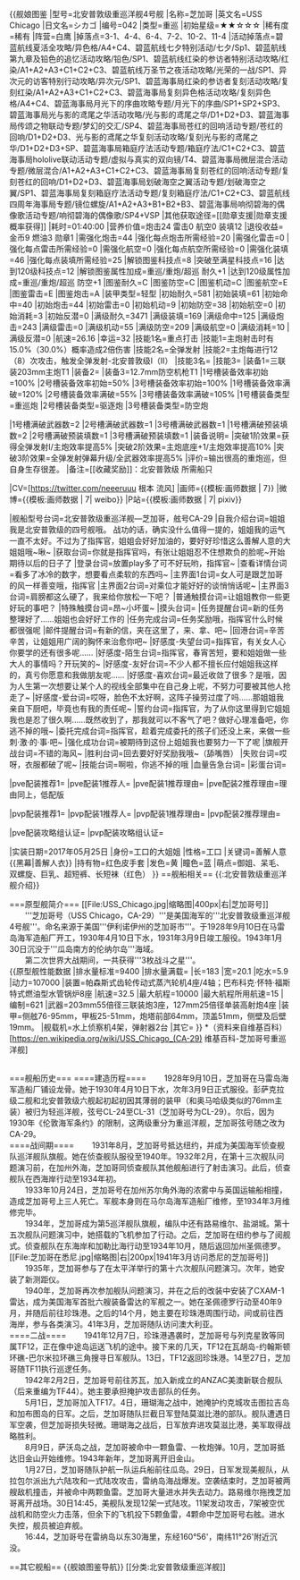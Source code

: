 {{舰娘图鉴
|型号=北安普敦级重巡洋舰4号舰
|名称=芝加哥
|英文名=USS Chicago
|日文名=シカゴ
|编号=042
|类型=重巡
|初始星级=★★☆☆☆
|稀有度=稀有
|阵营=白鹰
|掉落点=3-1、4-4、6-4、7-2、10-2、11-4
|活动掉落点=碧蓝航线夏活全攻略/异色格/A4+C4、碧蓝航线七夕特别活动/七夕/Sp1、碧蓝航线第九章及铅色的追忆活动攻略/铅色/SP1、碧蓝航线红染的参访者特别活动攻略/红染/A1+A2+A3+C1+C2+C3、碧蓝航线万圣节之夜活动攻略/光荣的一战/SP1、异次元的访客特别行动攻略/异次元/SP1、碧蓝海事局红染的参访者复刻活动攻略/复刻红染/A1+A2+A3+C1+C2+C3、碧蓝海事局复刻异色格活动攻略/复刻异色格/A4+C4、碧蓝海事局月光下的序曲攻略专题/月光下的序曲/SP1+SP2+SP3、碧蓝海事局光与影的鸢尾之华活动攻略/光与影的鸢尾之华/D1+D2+D3、碧蓝海事局传颂之物联动专题/梦幻的交汇/SP4、碧蓝海事局苍红的回响活动专题/苍红的回响/D1+D2+D3、光与影的鸢尾之华复刻活动攻略/复刻光与影的鸢尾之华/D1+D2+D3+SP、碧蓝海事局箱庭疗法活动专题/箱庭疗法/C1+C2+C3、碧蓝海事局hololive联动活动专题/虚拟与真实的双向镜/T4、碧蓝海事局微层混合活动专题/微层混合/A1+A2+A3+C1+C2+C3、碧蓝海事局复刻苍红的回响活动专题/复刻苍红的回响/D1+D2+D3、碧蓝海事局划破海空之翼活动专题/划破海空之翼/SP1、碧蓝海事局复刻箱庭疗法活动专题/复刻箱庭疗法/C1+C2+C3、碧蓝航线四周年海事局专题/镜位螺旋/A1+A2+A3+B1+B2+B3、碧蓝海事局响彻碧海的偶像歌活动专题/响彻碧海的偶像歌/SP4+VSP
|其他获取途径=[[勋章支援|勋章支援概率获得]]
|耗时=01:40:00
|营养价值=炮击24  雷击0  航空0  装填12
|退役收益=金币9 燃油3 勋章1
|需强化炮击=44
|强化每点炮击所需经验=20
|需强化雷击=0
|强化每点雷击所需经验=0
|需强化航空=0
|强化每点航空所需经验=0
|需强化装填=46
|强化每点装填所需经验=25
|解锁图鉴科技点=8
|突破至满星科技点=16
|达到120级科技点=12
|解锁图鉴属性加成=重巡/重炮/超巡 耐久+1
|达到120级属性加成=重巡/重炮/超巡 防空+1
|图鉴耐久=C
|图鉴防空=C
|图鉴机动=C
|图鉴航空=E
|图鉴雷击=E
|图鉴炮击=A
|装甲类型=轻型
|初始耐久=581
|初始装填=61
|初始命中=40
|初始炮击=44
|初始雷击=0
|初始机动=9
|初始防空=38
|初始航空=0
|初始消耗=3
|初始反潜=0
|满级耐久=3471
|满级装填=169
|满级命中=125
|满级炮击=243
|满级雷击=0
|满级机动=55
|满级防空=209
|满级航空=0
|满级消耗=10
|满级反潜=0
|航速=26.16
|幸运=32
|技能1名=重点打击
|技能1=主炮射击时有15.0%（30.0%）概率造成2倍伤害
|技能2名=全弹发射
|技能2=主炮每进行12（8）次攻击，触发全弹发射-北安普敦级I（II）
|技能3名=
|技能3=
|装备1=三联装203mm主炮T1
|装备2=
|装备3=12.7mm防空机枪T1
|1号槽装备效率初始=100%
|2号槽装备效率初始=50%
|3号槽装备效率初始=100%
|1号槽装备效率满破=120%
|2号槽装备效率满破=55%
|3号槽装备效率满破=105%
|1号槽装备类型=重巡炮
|2号槽装备类型=驱逐炮
|3号槽装备类型=防空炮
<!--鱼雷底座数不代表武器数，不了解的请勿修改数据。-->
|1号槽满破武器数=2
|2号槽满破武器数=1
|3号槽满破武器数=1
|1号槽满破预装填数=2
|2号槽满破预装填数=1
|3号槽满破预装填数=1
|装备说明=
|突破1阶效果=获得全弹发射I/主炮效率提高5%
|突破2阶效果=主炮底座+1/主炮效率提高10%
|突破3阶效果=全弹发射弹幕升级/全武器效率提高5%
|评价=输出很高的重炮巡，但自身生存很差。
|备注=[[收藏奖励]]：北安普敦级 所需船只

|CV=[https://twitter.com/neeeruuu 根本 流风]
|画师={{模板:画师数据 | 7}}
|微博={{模板:画师数据 | 7| weibo}}
|P站={{模板:画师数据 | 7| pixiv}}

|舰船型号台词=北安普敦级重巡洋舰—芝加哥，舷号CA-29
|自我介绍台词=姐姐我是北安普敦级的四号舰哦。 战功的话，确实没什么值得一提的，姐姐我的运气一直不太好。不过为了指挥官，姐姐会好好加油的，要好好珍惜这么善解人意的大姐姐哦~啾~
|获取台词=你就是指挥官吗，有张让姐姐忍不住想欺负的脸呢~开始期待以后的日子了
|登录台词=放置play多了可不好玩哟，指挥官~
|查看详情台词=看多了冰冷的数字，想要看点柔软的东西吗~
|主界面1台词=女人可是跟芝加哥的风一样善变哦，指挥官
|主界面2台词=对乘位才能好好的谈悄悄话呢~
|主界面3台词=肩膀都这么硬了，我来给你放松一下吧？
|普通触摸台词=让姐姐教你一些更好玩的事吧？
|特殊触摸台词=昂~小坏蛋~
|摸头台词=
|任务提醒台词=新的任务整理好了……姐姐也会好好工作的
|任务完成台词=任务奖励哦，指挥官什么时候都很强呢
|邮件提醒台词=有新的信，夹在这里了，来、拿、吧~
|回港台词=辛苦辛苦，让姐姐用广阔的胸怀来治愈你吧~
|好感度-失望台词=指挥官，有关女人心你要学的还有很多呢……
|好感度-陌生台词=指挥官，春宵苦短，要和姐姐做一些大人的事情吗？开玩笑的~
|好感度-友好台词=不少人都不擅长应付姐姐我这样的，真亏你愿意和我做朋友呢……
|好感度-喜欢台词=最近收敛了很多？是哦，因为人生第一次想要让某个人的视线全部集中在自己身上呢，不努力可要被其他人抢走了~
|好感度-爱台词=哎呀，脸色不太好啊，这阵子操劳过度了吗……那姐姐我亲自下厨吧，毕竟也有我的责任呢~
|誓约台词=指挥官，为了从你这里得到它姐姐我也是忍了很久啊……既然收到了，那我就可以不客气了吧？做好心理准备吧，你逃不掉的哦~
|委托完成台词=指挥官，趁着完成委托的孩子们还没上来，来做一些刺·激·的·事·吧~
|强化成功台词=被期待到这份上姐姐我也要努力一下了呢
|旗舰开战台词=不错的海风~
|胜利台词=回去要好好奖励我哦~（舔嘴唇）
|失败台词=哎呀，衣服都破了呢~
|技能台词=啊啦，你逃不掉的哦
|血量告急台词=
|彩蛋台词=

|pve配装推荐1=
|pve配装1推荐人=
|pve配装1推荐理由=
|pve配装2推荐理由=理由同上，低配版

|pvp配装推荐1=
|pvp配装1推荐人=
|pvp配装1推荐理由=
|pvp配装2推荐理由=

|pve配装攻略组认证=
|pvp配装攻略组认证=

|实装日期=2017年05月25日
|身份=工口的大姐姐
|性格=工口
|关键词=善解人意{{黑幕|善解人衣}}
|持有物=红色皮手套
|发色=黄
|瞳色=蓝
|萌点=御姐、呆毛、双螺旋、巨乳、超短裤、长短袜（红色）
}}
==舰船相关==
{{:北安普敦级重巡洋舰介绍}}


===原型舰简介===
 [[File:USS_Chicago.jpg|缩略图|400px|右|芝加哥号]]
　　'''芝加哥号（USS Chicago，CA-29）'''是美国海军的'''北安普敦级重巡洋舰4号舰'''。命名来源于美国'''伊利诺伊州的芝加哥市'''。于1928年9月10日在马雷岛海军造船厂开工，1930年4月10日下水，1931年3月9日竣工服役。1943年1月30日沉没于'''瓜岛南方的伦纳尔岛'''海域。<br>
　　第二次世界大战期间，一共获得'''3枚战斗之星'''。<br>
{{原型舰性能数据
|排水量标准=9400
|排水量满载=
|长=183
|宽=20.1
|吃水=5.9
|动力=107000
|装置=帕森斯式齿轮传动式蒸汽轮机4座/4轴；巴布科克·怀特·福斯特式燃油型水管锅炉8座
|航速=32.5
|最大航程=10000
|最大航程所用航速=15
|编制=621
|武器=203mm55倍径三联装炮3座，127mm25倍径单装高射炮4座 
|装甲=侧舷76-95mm，甲板25-51mm，炮塔前部64mm，顶盖51mm，侧壁及后壁19mm。
|舰载机=水上侦察机4架，弹射器2台
|其它=
}}
*（资料来自维基百科）<ref>[https://en.wikipedia.org/wiki/USS_Chicago_(CA-29) 维基百科-芝加哥号重巡洋舰]</ref><br><br>

===舰船历史===
====建造历程====
　　1928年9月10日，芝加哥在马雷岛海军造船厂铺设龙骨。她于1930年4月10日下水，次年3月9日正式服役。彭萨克拉级二舰和北安普敦级六舰起初起初因其薄弱的装甲（和奥马哈级类似的76mm主装）被归为轻巡洋舰，弦号CL-24至CL-31（芝加哥号为CL-29）。尔后，因为1930年《伦敦海军条约》的限制，这两级重分为重巡洋舰，芝加哥弦号随之改为CA-29。<br>
====战间期====
　　1931年8月，芝加哥号抵达纽约，并成为美国海军侦查舰队巡洋舰队旗舰。她在侦查舰队服役至1940年。1932年2月，在第十三次舰队问题演习前，在加州外海，芝加哥同侦查舰队其他舰船进行了射击演习。此后，侦查舰队在西海岸行动至1934年初。<br>
　　1933年10月24日，芝加哥号在加州苏尔角外海的浓雾中与英国运输船相撞，造成芝加哥号上三人死亡。军舰本身则在马尔岛海军造船厂维修，至1934年3月维修完毕。<br>
　　1934年，芝加哥成为第5巡洋舰队旗舰，编队中还有路易维尔、盐湖城。第十五次舰队问题演习中，她搭载的飞机参加了行动。之后，芝加哥在纽约参与了阅舰式。侦查舰队在东海岸和加勒比海行动至1934年10月，随后返回加州圣佩德罗。<br>
[[File:芝加哥在悉尼.jpg|缩略图|右|200px|1941年3月访问悉尼的芝加哥号]]
　　1935年，芝加哥参与了在太平洋举行的第十六次舰队问题演习。次年，她安装了新测距仪。<br>
　　1940年，芝加哥再次参加舰队问题演习，并在之后的改装中安装了CXAM-1雷达，成为美国海军首批六艘装备雷达的军舰之一。她在圣佩德罗行动至40年9月，并随后前往珍珠港。之后的14个月，她主要在珍珠港周围行动，间或前往西海岸，参与各类演习。41年3月，芝加哥随队访问澳大利亚。<br>
====二战====
　　1941年12月7日，珍珠港遇袭时，芝加哥号与列克星敦等同属TF12，正在像中途岛运送飞机的途中。接下来的几天，TF12在瓦胡岛-约翰斯顿环礁-巴尔米拉环礁三角搜寻日军舰队。13日，TF12返回珍珠港。14至27日，芝加哥随TF11执行巡逻任务。<br>
　　1942年2月2日，芝加哥号前往苏瓦，加入新成立的ANZAC美澳新联合舰队（后来重编为TF44）。她主要承担掩护攻击部队的任务。<br>
　　5月1日，芝加哥加入TF17。4日，珊瑚海之战中，她掩护约克城攻击图拉吉岛和加布图岛的日军。之后，芝加哥随队拦截日军登陆莫滋比港的部队。舰队遭遇日军空袭，但芝加哥损失轻微。珊瑚海之战后，日军放弃进攻莫滋比港，美军取得战略胜利。<br>
　　8月9日，萨沃岛之战，芝加哥被命中一颗鱼雷、一枚炮弹。10月，芝加哥抵达旧金山开始维修。1943年新年，芝加哥离开旧金山。<br>
　　1月27日，芝加哥随队护航一队运兵船前往瓜岛。29日，日军发现美舰队，从拉包尔派出九六陆攻和一式陆攻攻击，雷纳岛海战爆发。空袭结束时，芝加哥被两艘敌机撞击，并被命中两颗鱼雷。芝加哥大量进水并失去动力。路易维尔拖拽芝加哥离开战场。30日14:45，美舰队发现12架一式陆攻。11架发动攻击，7架被空优战机和防空火力击落，但余下的飞机投下5颗鱼雷，4颗命中芝加哥号右舷。进水失控，舰员被迫弃舰。<br>
　　16:44，芝加哥号在雷纳岛以东30海里，东经160°56'，南纬11°26'附近沉没。<br>

==其它舰船==
{{舰娘图鉴导航}}
[[分类:北安普敦级重巡洋舰]]